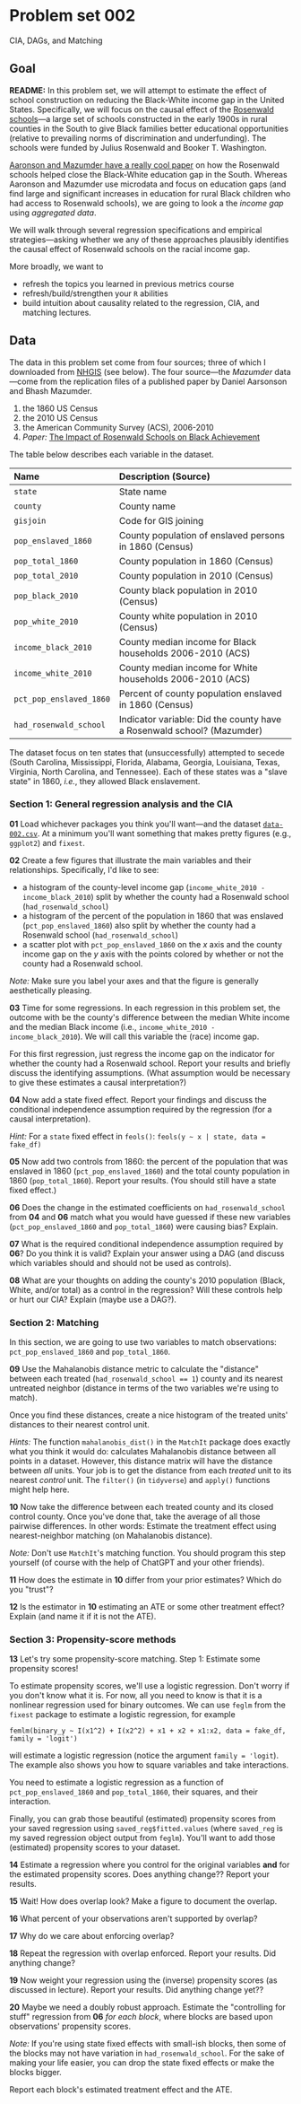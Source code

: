 # Problem set 002

CIA, DAGs, and Matching

## Goal

**README:** In this problem set, we will attempt to estimate the effect of school construction on reducing the Black-White income gap in the United States. Specifically, we will focus on the causal effect of the [Rosenwald schools](https://en.wikipedia.org/wiki/Rosenwald_School)—a large set of schools constructed in the early 1900s in rural counties in the South to give Black families better educational opportunities (relative to prevailing norms of discrimination and underfunding). The schools were funded by Julius Rosenwald and Booker T. Washington. 

[Aaronson and Mazumder have a really cool paper](https://www.jstor.org/stable/pdf/10.1086/662962.pdf) on how the Rosenwald schools helped close the Black-White education gap in the South. Whereas Aaronson and Mazumder use microdata and focus on education gaps (and find large and significant increases in education for rural Black children who had access to Rosenwald schools), we are going to look a the *income gap* using *aggregated data*.

We will walk through several regression specifications and empirical strategies—asking whether we any of these approaches plausibly identifies the causal effect of Rosenwald schools on the racial income gap.

More broadly, we want to 

- refresh the topics you learned in previous metrics course
- refresh/build/strengthen your `R` abilities
- build intuition about causality related to the regression, CIA, and matching lectures.

## Data

The data in this problem set come from four sources; three of which I downloaded from [NHGIS](https://nhgis.org) (see below). The four source—the *Mazumder* data—come from the replication files of a published paper by Daniel Aarsonson and Bhash Mazumder.

1. the 1860 US Census
2. the 2010 US Census
3. the American Community Survey (ACS), 2006-2010
4. *Paper:* [The Impact of Rosenwald Schools on Black Achievement](https://www.journals.uchicago.edu/doi/full/10.1086/662962)

The table below describes each variable in the dataset.

| Name | Description (Source) |
|:---|:---|
| `state` | State name |
| `county` | County name |
| `gisjoin` | Code for GIS joining |
| `pop_enslaved_1860` | County population of enslaved persons in 1860 (Census) |
| `pop_total_1860` | County population in 1860 (Census) |
| `pop_total_2010` | County population in 2010 (Census) |
| `pop_black_2010` | County black population in 2010 (Census) |
| `pop_white_2010` | County white population in 2010 (Census) |
| `income_black_2010` | County median income for Black households 2006-2010 (ACS) |
| `income_white_2010` | County median income for White households 2006-2010 (ACS) |
| `pct_pop_enslaved_1860` | Percent of county population enslaved in 1860 (Census) |
| `had_rosenwald_school` | Indicator variable: Did the county have a Rosenwald school? (Mazumder) |

The dataset focus on ten states that (unsuccessfully) attempted to secede (South Carolina, Mississippi, Florida, Alabama, Georgia, Louisiana, Texas, Virginia, North Carolina, and Tennessee). Each of these states was a "slave state" in 1860, *i.e.*, they allowed Black enslavement.

### Section 1: General regression analysis and the CIA

**01** Load whichever packages you think you'll want—and the dataset [`data-002.csv`](https://raw.githack.com/edrubin/EC607S23/master/problem-sets/002/data-002.csv). At a minimum you'll want something that makes pretty figures (e.g., `ggplot2`) and `fixest`.

**02** Create a few figures that illustrate the main variables and their relationships. Specifically, I'd like to see:

- a histogram of the county-level income gap (`income_white_2010 - income_black_2010`) split by whether the county had a Rosenwald school (`had_rosenwald_school`)
- a histogram of the percent of the population in 1860 that was enslaved (`pct_pop_enslaved_1860`) also split by whether the county had a Rosenwald school (`had_rosenwald_school`)
- a scatter plot with `pct_pop_enslaved_1860` on the *x* axis and the county income gap on the *y* axis with the points colored by whether or not the county had a Rosenwald school.

*Note:* Make sure you label your axes and that the figure is generally aesthetically pleasing.

**03** Time for some regressions. In each regression in this problem set, the outcome with be the county's difference between the median White income and the median Black income (i.e., `income_white_2010 - income_black_2010`). We will call this variable the (race) income gap.

For this first regression, just regress the income gap on the indicator for whether the county had a Rosenwald school. Report your results and briefly discuss the identifying assumptions. (What assumption would be necessary to give these estimates a causal interpretation?)

**04** Now add a state fixed effect. Report your findings and discuss the conditional independence assumption required by the regression (for a causal interpretation).

*Hint:* For a `state` fixed effect in `feols()`: `feols(y ~ x | state, data = fake_df)`

**05** Now add two controls from 1860: the percent of the population that was enslaved in 1860 (`pct_pop_enslaved_1860`) and the total county population in 1860 (`pop_total_1860`). Report your results. (You should still have a state fixed effect.)

**06** Does the change in the estimated coefficients on `had_rosenwald_school` from **04** and **06** match what you would have guessed if these new variables (`pct_pop_enslaved_1860` and `pop_total_1860`) were causing bias? Explain.

**07** What is the required conditional independence assumption required by **06**? Do you think it is valid? Explain your answer using a DAG (and discuss which variables should and should not be used as controls).

**08** What are your thoughts on adding the county's 2010 population (Black, White, and/or total) as a control in the regression? Will these controls help or hurt our CIA? Explain (maybe use a DAG?).

### Section 2: Matching

In this section, we are going to use two variables to match observations: `pct_pop_enslaved_1860` and `pop_total_1860`.

**09**  Use the Mahalanobis distance metric to calculate the "distance" between each treated (`had_rosenwald_school == 1`) county and its nearest untreated neighbor (distance in terms of the two variables we're using to match).

Once you find these distances, create a nice histogram of the treated units' distances to their nearest control unit.

*Hints:* The function `mahalanobis_dist()` in the `MatchIt` package does exactly what you think it would do: calculates Mahalanobis distance between all points in a dataset. However, this distance matrix will have the distance between *all* units. Your job is to get the distance from each *treated* unit to its nearest *control* unit. The `filter()` (in `tidyverse`) and `apply()` functions might help here.

**10** Now take the difference between each treated county and its closed control county. Once you've done that, take the average of all those pairwise differences. In other words: Estimate the treatment effect using nearest-neighbor matching (on Mahalanobis distance).

*Note:* Don't use `MatchIt`'s matching function. You should program this step yourself (of course with the help of ChatGPT and your other friends).

**11** How does the estimate in **10** differ from your prior estimates? Which do you "trust"?

**12** Is the estimator in **10** estimating an ATE or some other treatment effect? Explain (and name it if it is not the ATE).

### Section 3: Propensity-score methods

**13** Let's try some propensity-score matching. Step 1: Estimate some propensity scores!

To estimate propensity scores, we'll use a logistic regression. Don't worry if you don't know what it is. For now, all you need to know is that it is a nonlinear regression used for binary outcomes. We can use `feglm` from the `fixest` package to estimate a logistic regression, for example

`femlm(binary_y ~ I(x1^2) + I(x2^2) + x1 + x2 + x1:x2, data = fake_df, family = 'logit')`

will estimate a logistic regression (notice the argument `family = 'logit`). The example also shows you how to square variables and take interactions.

You need to estimate a logistic regression as a function of `pct_pop_enslaved_1860` and `pop_total_1860`, their squares, and their interaction. 

Finally, you can grab those beautiful (estimated) propensity scores from your saved regression using `saved_reg$fitted.values` (where `saved_reg` is my saved regression object output from `feglm`). You'll want to add those (estimated) propensity scores to your dataset.

**14** Estimate a regression where you control for the original variables **and** for the estimated propensity scores. Does anything change?? Report your results.

**15** Wait! How does overlap look? Make a figure to document the overlap.

**16** What percent of your observations aren't supported by overlap?

**17** Why do we care about enforcing overlap?

**18** Repeat the regression with overlap enforced. Report your results. Did anything change?

**19** Now weight your regression using the (inverse) propensity scores (as discussed in lecture). Report your results. Did anything change yet??

**20** Maybe we need a doubly robust approach. Estimate the "controlling for stuff" regression from **06** *for each block*, where blocks are based upon observations' propensity scores.

*Note:* If you're using state fixed effects with small-ish blocks, then some of the blocks may not have variation in `had_rosenwald_school`. For the sake of making your life easier, you can drop the state fixed effects or make the blocks bigger.

Report each block's estimated treatment effect and the ATE.

